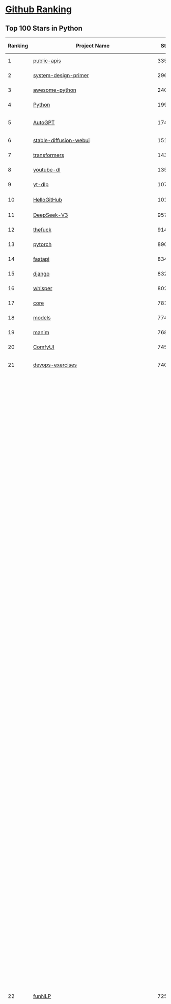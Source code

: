 [Github Ranking](../README.md)
==========

## Top 100 Stars in Python

| Ranking | Project Name | Stars | Forks | Language | Open Issues | Description | Last Commit |
| ------- | ------------ | ----- | ----- | -------- | ----------- | ----------- | ----------- |
| 1 | [public-apis](https://github.com/public-apis/public-apis) | 335802 | 35527 | Python | 2 | A collective list of free APIs | 2024-10-31T19:50:02Z |
| 2 | [system-design-primer](https://github.com/donnemartin/system-design-primer) | 296590 | 49312 | Python | 236 | Learn how to design large-scale systems. Prep for the system design interview.  Includes Anki flashcards. | 2024-12-02T01:10:39Z |
| 3 | [awesome-python](https://github.com/vinta/awesome-python) | 240731 | 25556 | Python | 0 | An opinionated list of awesome Python frameworks, libraries, software and resources. | 2024-08-11T17:10:18Z |
| 4 | [Python](https://github.com/TheAlgorithms/Python) | 199507 | 46582 | Python | 65 | All Algorithms implemented in Python | 2025-04-17T23:33:08Z |
| 5 | [AutoGPT](https://github.com/Significant-Gravitas/AutoGPT) | 174556 | 45575 | Python | 153 | AutoGPT is the vision of accessible AI for everyone, to use and to build on. Our mission is to provide the tools, so that you can focus on what matters. | 2025-04-17T23:23:31Z |
| 6 | [stable-diffusion-webui](https://github.com/AUTOMATIC1111/stable-diffusion-webui) | 151376 | 28160 | Python | 2326 | Stable Diffusion web UI | 2025-03-04T16:11:29Z |
| 7 | [transformers](https://github.com/huggingface/transformers) | 143128 | 28681 | Python | 1056 | 🤗 Transformers: State-of-the-art Machine Learning for Pytorch, TensorFlow, and JAX. | 2025-04-17T21:08:35Z |
| 8 | [youtube-dl](https://github.com/ytdl-org/youtube-dl) | 135177 | 10292 | Python | 3671 | Command-line program to download videos from YouTube.com and other video sites | 2025-04-08T00:59:00Z |
| 9 | [yt-dlp](https://github.com/yt-dlp/yt-dlp) | 107958 | 8481 | Python | 1571 | A feature-rich command-line audio/video downloader | 2025-04-17T23:46:20Z |
| 10 | [HelloGitHub](https://github.com/521xueweihan/HelloGitHub) | 101517 | 9898 | Python | 213 | :octocat: 分享 GitHub 上有趣、入门级的开源项目。Share interesting, entry-level open source projects on GitHub. | 2025-03-28T01:35:41Z |
| 11 | [DeepSeek-V3](https://github.com/deepseek-ai/DeepSeek-V3) | 95754 | 15542 | Python | 81 | None | 2025-04-09T01:50:40Z |
| 12 | [thefuck](https://github.com/nvbn/thefuck) | 91480 | 3673 | Python | 278 | Magnificent app which corrects your previous console command. | 2024-07-19T14:56:13Z |
| 13 | [pytorch](https://github.com/pytorch/pytorch) | 89095 | 23880 | Python | 14916 | Tensors and Dynamic neural networks in Python with strong GPU acceleration | 2025-04-18T03:52:36Z |
| 14 | [fastapi](https://github.com/fastapi/fastapi) | 83424 | 7235 | Python | 51 | FastAPI framework, high performance, easy to learn, fast to code, ready for production | 2025-04-15T08:04:07Z |
| 15 | [django](https://github.com/django/django) | 83208 | 32492 | Python | 0 | The Web framework for perfectionists with deadlines. | 2025-04-17T15:23:06Z |
| 16 | [whisper](https://github.com/openai/whisper) | 80200 | 9626 | Python | 0 | Robust Speech Recognition via Large-Scale Weak Supervision | 2025-01-04T20:56:17Z |
| 17 | [core](https://github.com/home-assistant/core) | 78123 | 33295 | Python | 2713 | :house_with_garden: Open source home automation that puts local control and privacy first. | 2025-04-18T00:13:11Z |
| 18 | [models](https://github.com/tensorflow/models) | 77485 | 45623 | Python | 1071 | Models and examples built with TensorFlow | 2025-04-16T21:55:17Z |
| 19 | [manim](https://github.com/3b1b/manim) | 76837 | 6656 | Python | 440 | Animation engine for explanatory math videos | 2025-03-20T19:00:35Z |
| 20 | [ComfyUI](https://github.com/comfyanonymous/ComfyUI) | 74533 | 8091 | Python | 2154 | The most powerful and modular diffusion model GUI, api and backend with a graph/nodes interface. | 2025-04-18T01:02:25Z |
| 21 | [devops-exercises](https://github.com/bregman-arie/devops-exercises) | 74002 | 16449 | Python | 34 | Linux, Jenkins, AWS, SRE, Prometheus, Docker, Python, Ansible, Git, Kubernetes, Terraform, OpenStack, SQL, NoSQL, Azure, GCP, DNS, Elastic, Network, Virtualization. DevOps Interview Questions | 2025-03-26T22:35:48Z |
| 22 | [funNLP](https://github.com/fighting41love/funNLP) | 72511 | 14794 | Python | 33 | 中英文敏感词、语言检测、中外手机/电话归属地/运营商查询、名字推断性别、手机号抽取、身份证抽取、邮箱抽取、中日文人名库、中文缩写库、拆字词典、词汇情感值、停用词、反动词表、暴恐词表、繁简体转换、英文模拟中文发音、汪峰歌词生成器、职业名称词库、同义词库、反义词库、否定词库、汽车品牌词库、汽车零件词库、连续英文切割、各种中文词向量、公司名字大全、古诗词库、IT词库、财经词库、成语词库、地名词库、历史名人词库、诗词词库、医学词库、饮食词库、法律词库、汽车词库、动物词库、中文聊天语料、中文谣言数据、百度中文问答数据集、句子相似度匹配算法集合、bert资源、文本生成&摘要相关工具、cocoNLP信息抽取工具、国内电话号码正则匹配、清华大学XLORE:中英文跨语言百科知识图谱、清华大学人工智能技术系列报告、自然语言生成、NLU太难了系列、自动对联数据及机器人、用户名黑名单列表、罪名法务名词及分类模型、微信公众号语料、cs224n深度学习自然语言处理课程、中文手写汉字识别、中文自然语言处理 语料/数据集、变量命名神器、分词语料库+代码、任务型对话英文数据集、ASR 语音数据集 + 基于深度学习的中文语音识别系统、笑声检测器、Microsoft多语言数字/单位/如日期时间识别包、中华新华字典数据库及api(包括常用歇后语、成语、词语和汉字)、文档图谱自动生成、SpaCy 中文模型、Common Voice语音识别数据集新版、神经网络关系抽取、基于bert的命名实体识别、关键词(Keyphrase)抽取包pke、基于医疗领域知识图谱的问答系统、基于依存句法与语义角色标注的事件三元组抽取、依存句法分析4万句高质量标注数据、cnocr：用来做中文OCR的Python3包、中文人物关系知识图谱项目、中文nlp竞赛项目及代码汇总、中文字符数据、speech-aligner: 从“人声语音”及其“语言文本”产生音素级别时间对齐标注的工具、AmpliGraph: 知识图谱表示学习(Python)库：知识图谱概念链接预测、Scattertext 文本可视化(python)、语言/知识表示工具：BERT & ERNIE、中文对比英文自然语言处理NLP的区别综述、Synonyms中文近义词工具包、HarvestText领域自适应文本挖掘工具（新词发现-情感分析-实体链接等）、word2word：(Python)方便易用的多语言词-词对集：62种语言/3,564个多语言对、语音识别语料生成工具：从具有音频/字幕的在线视频创建自动语音识别(ASR)语料库、构建医疗实体识别的模型（包含词典和语料标注）、单文档非监督的关键词抽取、Kashgari中使用gpt-2语言模型、开源的金融投资数据提取工具、文本自动摘要库TextTeaser: 仅支持英文、人民日报语料处理工具集、一些关于自然语言的基本模型、基于14W歌曲知识库的问答尝试--功能包括歌词接龙and已知歌词找歌曲以及歌曲歌手歌词三角关系的问答、基于Siamese bilstm模型的相似句子判定模型并提供训练数据集和测试数据集、用Transformer编解码模型实现的根据Hacker News文章标题自动生成评论、用BERT进行序列标记和文本分类的模板代码、LitBank：NLP数据集——支持自然语言处理和计算人文学科任务的100部带标记英文小说语料、百度开源的基准信息抽取系统、虚假新闻数据集、Facebook: LAMA语言模型分析，提供Transformer-XL/BERT/ELMo/GPT预训练语言模型的统一访问接口、CommonsenseQA：面向常识的英文QA挑战、中文知识图谱资料、数据及工具、各大公司内部里大牛分享的技术文档 PDF 或者 PPT、自然语言生成SQL语句（英文）、中文NLP数据增强（EDA）工具、英文NLP数据增强工具 、基于医药知识图谱的智能问答系统、京东商品知识图谱、基于mongodb存储的军事领域知识图谱问答项目、基于远监督的中文关系抽取、语音情感分析、中文ULMFiT-情感分析-文本分类-语料及模型、一个拍照做题程序、世界各国大规模人名库、一个利用有趣中文语料库 qingyun 训练出来的中文聊天机器人、中文聊天机器人seqGAN、省市区镇行政区划数据带拼音标注、教育行业新闻语料库包含自动文摘功能、开放了对话机器人-知识图谱-语义理解-自然语言处理工具及数据、中文知识图谱：基于百度百科中文页面-抽取三元组信息-构建中文知识图谱、masr: 中文语音识别-提供预训练模型-高识别率、Python音频数据增广库、中文全词覆盖BERT及两份阅读理解数据、ConvLab：开源多域端到端对话系统平台、中文自然语言处理数据集、基于最新版本rasa搭建的对话系统、基于TensorFlow和BERT的管道式实体及关系抽取、一个小型的证券知识图谱/知识库、复盘所有NLP比赛的TOP方案、OpenCLaP：多领域开源中文预训练语言模型仓库、UER：基于不同语料+编码器+目标任务的中文预训练模型仓库、中文自然语言处理向量合集、基于金融-司法领域(兼有闲聊性质)的聊天机器人、g2pC：基于上下文的汉语读音自动标记模块、Zincbase 知识图谱构建工具包、诗歌质量评价/细粒度情感诗歌语料库、快速转化「中文数字」和「阿拉伯数字」、百度知道问答语料库、基于知识图谱的问答系统、jieba_fast 加速版的jieba、正则表达式教程、中文阅读理解数据集、基于BERT等最新语言模型的抽取式摘要提取、Python利用深度学习进行文本摘要的综合指南、知识图谱深度学习相关资料整理、维基大规模平行文本语料、StanfordNLP 0.2.0：纯Python版自然语言处理包、NeuralNLP-NeuralClassifier：腾讯开源深度学习文本分类工具、端到端的封闭域对话系统、中文命名实体识别：NeuroNER vs. BertNER、新闻事件线索抽取、2019年百度的三元组抽取比赛：“科学空间队”源码、基于依存句法的开放域文本知识三元组抽取和知识库构建、中文的GPT2训练代码、ML-NLP - 机器学习(Machine Learning)NLP面试中常考到的知识点和代码实现、nlp4han:中文自然语言处理工具集(断句/分词/词性标注/组块/句法分析/语义分析/NER/N元语法/HMM/代词消解/情感分析/拼写检查、XLM：Facebook的跨语言预训练语言模型、用基于BERT的微调和特征提取方法来进行知识图谱百度百科人物词条属性抽取、中文自然语言处理相关的开放任务-数据集-当前最佳结果、CoupletAI - 基于CNN+Bi-LSTM+Attention 的自动对对联系统、抽象知识图谱、MiningZhiDaoQACorpus - 580万百度知道问答数据挖掘项目、brat rapid annotation tool: 序列标注工具、大规模中文知识图谱数据：1.4亿实体、数据增强在机器翻译及其他nlp任务中的应用及效果、allennlp阅读理解:支持多种数据和模型、PDF表格数据提取工具 、 Graphbrain：AI开源软件库和科研工具，目的是促进自动意义提取和文本理解以及知识的探索和推断、简历自动筛选系统、基于命名实体识别的简历自动摘要、中文语言理解测评基准，包括代表性的数据集&基准模型&语料库&排行榜、树洞 OCR 文字识别 、从包含表格的扫描图片中识别表格和文字、语声迁移、Python口语自然语言处理工具集(英文)、 similarity：相似度计算工具包，java编写、海量中文预训练ALBERT模型 、Transformers 2.0 、基于大规模音频数据集Audioset的音频增强 、Poplar：网页版自然语言标注工具、图片文字去除，可用于漫画翻译 、186种语言的数字叫法库、Amazon发布基于知识的人-人开放领域对话数据集 、中文文本纠错模块代码、繁简体转换 、 Python实现的多种文本可读性评价指标、类似于人名/地名/组织机构名的命名体识别数据集 、东南大学《知识图谱》研究生课程(资料)、. 英文拼写检查库 、 wwsearch是企业微信后台自研的全文检索引擎、CHAMELEON：深度学习新闻推荐系统元架构 、 8篇论文梳理BERT相关模型进展与反思、DocSearch：免费文档搜索引擎、 LIDA：轻量交互式对话标注工具 、aili - the fastest in-memory index in the East 东半球最快并发索引 、知识图谱车音工作项目、自然语言生成资源大全 、中日韩分词库mecab的Python接口库、中文文本摘要/关键词提取、汉字字符特征提取器 (featurizer)，提取汉字的特征（发音特征、字形特征）用做深度学习的特征、中文生成任务基准测评 、中文缩写数据集、中文任务基准测评 - 代表性的数据集-基准(预训练)模型-语料库-baseline-工具包-排行榜、PySS3：面向可解释AI的SS3文本分类器机器可视化工具 、中文NLP数据集列表、COPE - 格律诗编辑程序、doccano：基于网页的开源协同多语言文本标注工具 、PreNLP：自然语言预处理库、简单的简历解析器，用来从简历中提取关键信息、用于中文闲聊的GPT2模型：GPT2-chitchat、基于检索聊天机器人多轮响应选择相关资源列表(Leaderboards、Datasets、Papers)、(Colab)抽象文本摘要实现集锦(教程 、词语拼音数据、高效模糊搜索工具、NLP数据增广资源集、微软对话机器人框架 、 GitHub Typo Corpus：大规模GitHub多语言拼写错误/语法错误数据集、TextCluster：短文本聚类预处理模块 Short text cluster、面向语音识别的中文文本规范化、BLINK：最先进的实体链接库、BertPunc：基于BERT的最先进标点修复模型、Tokenizer：快速、可定制的文本词条化库、中文语言理解测评基准，包括代表性的数据集、基准(预训练)模型、语料库、排行榜、spaCy 医学文本挖掘与信息提取 、 NLP任务示例项目代码集、 python拼写检查库、chatbot-list - 行业内关于智能客服、聊天机器人的应用和架构、算法分享和介绍、语音质量评价指标(MOSNet, BSSEval, STOI, PESQ, SRMR)、 用138GB语料训练的法文RoBERTa预训练语言模型 、BERT-NER-Pytorch：三种不同模式的BERT中文NER实验、无道词典 - 有道词典的命令行版本，支持英汉互查和在线查询、2019年NLP亮点回顾、 Chinese medical dialogue data 中文医疗对话数据集 、最好的汉字数字(中文数字)-阿拉伯数字转换工具、 基于百科知识库的中文词语多词义/义项获取与特定句子词语语义消歧、awesome-nlp-sentiment-analysis - 情感分析、情绪原因识别、评价对象和评价词抽取、LineFlow：面向所有深度学习框架的NLP数据高效加载器、中文医学NLP公开资源整理 、MedQuAD：(英文)医学问答数据集、将自然语言数字串解析转换为整数和浮点数、Transfer Learning in Natural Language Processing (NLP) 、面向语音识别的中文/英文发音辞典、Tokenizers：注重性能与多功能性的最先进分词器、CLUENER 细粒度命名实体识别 Fine Grained Named Entity Recognition、 基于BERT的中文命名实体识别、中文谣言数据库、NLP数据集/基准任务大列表、nlp相关的一些论文及代码, 包括主题模型、词向量(Word Embedding)、命名实体识别(NER)、文本分类(Text Classificatin)、文本生成(Text Generation)、文本相似性(Text Similarity)计算等，涉及到各种与nlp相关的算法，基于keras和tensorflow 、Python文本挖掘/NLP实战示例、 Blackstone：面向非结构化法律文本的spaCy pipeline和NLP模型通过同义词替换实现文本“变脸” 、中文 预训练 ELECTREA 模型: 基于对抗学习 pretrain Chinese Model 、albert-chinese-ner - 用预训练语言模型ALBERT做中文NER 、基于GPT2的特定主题文本生成/文本增广、开源预训练语言模型合集、多语言句向量包、编码、标记和实现：一种可控高效的文本生成方法、 英文脏话大列表 、attnvis：GPT2、BERT等transformer语言模型注意力交互可视化、CoVoST：Facebook发布的多语种语音-文本翻译语料库，包括11种语言(法语、德语、荷兰语、俄语、西班牙语、意大利语、土耳其语、波斯语、瑞典语、蒙古语和中文)的语音、文字转录及英文译文、Jiagu自然语言处理工具 - 以BiLSTM等模型为基础，提供知识图谱关系抽取 中文分词 词性标注 命名实体识别 情感分析 新词发现 关键词 文本摘要 文本聚类等功能、用unet实现对文档表格的自动检测，表格重建、NLP事件提取文献资源列表 、 金融领域自然语言处理研究资源大列表、CLUEDatasetSearch - 中英文NLP数据集：搜索所有中文NLP数据集，附常用英文NLP数据集 、medical_NER - 中文医学知识图谱命名实体识别 、(哈佛)讲因果推理的免费书、知识图谱相关学习资料/数据集/工具资源大列表、Forte：灵活强大的自然语言处理pipeline工具集 、Python字符串相似性算法库、PyLaia：面向手写文档分析的深度学习工具包、TextFooler：针对文本分类/推理的对抗文本生成模块、Haystack：灵活、强大的可扩展问答(QA)框架、中文关键短语抽取工具 | 2024-05-10T07:38:24Z |
| 23 | [screenshot-to-code](https://github.com/abi/screenshot-to-code) | 69584 | 8581 | Python | 100 | Drop in a screenshot and convert it to clean code (HTML/Tailwind/React/Vue) | 2025-04-17T15:07:21Z |
| 24 | [flask](https://github.com/pallets/flask) | 69336 | 16364 | Python | 2 | The Python micro framework for building web applications. | 2025-03-30T20:17:35Z |
| 25 | [d2l-zh](https://github.com/d2l-ai/d2l-zh) | 68502 | 11549 | Python | 0 | 《动手学深度学习》：面向中文读者、能运行、可讨论。中英文版被70多个国家的500多所大学用于教学。 | 2024-07-30T09:32:19Z |
| 26 | [gpt_academic](https://github.com/binary-husky/gpt_academic) | 68220 | 8333 | Python | 250 | 为GPT/GLM等LLM大语言模型提供实用化交互接口，特别优化论文阅读/润色/写作体验，模块化设计，支持自定义快捷按钮&函数插件，支持Python和C++等项目剖析&自译解功能，PDF/LaTex论文翻译&总结功能，支持并行问询多种LLM模型，支持chatglm3等本地模型。接入通义千问, deepseekcoder, 讯飞星火, 文心一言, llama2, rwkv, claude2, moss等。 | 2025-04-14T17:30:50Z |
| 27 | [awesome-machine-learning](https://github.com/josephmisiti/awesome-machine-learning) | 67599 | 14853 | Python | 0 | A curated list of awesome Machine Learning frameworks, libraries and software. | 2025-04-12T20:31:11Z |
| 28 | [cpython](https://github.com/python/cpython) | 66336 | 31624 | Python | 7202 | The Python programming language | 2025-04-18T04:02:18Z |
| 29 | [ansible](https://github.com/ansible/ansible) | 64755 | 24017 | Python | 549 | Ansible is a radically simple IT automation platform that makes your applications and systems easier to deploy and maintain. Automate everything from code deployment to network configuration to cloud management, in a language that approaches plain English, using SSH, with no agents to install on remote systems. https://docs.ansible.com. | 2025-04-18T00:56:01Z |
| 30 | [PayloadsAllTheThings](https://github.com/swisskyrepo/PayloadsAllTheThings) | 64743 | 15248 | Python | 0 | A list of useful payloads and bypass for Web Application Security and Pentest/CTF | 2025-04-09T09:16:20Z |
| 31 | [gpt4free](https://github.com/xtekky/gpt4free) | 64058 | 13607 | Python | 24 | The official gpt4free repository \| various collection of powerful language models \| o3 and deepseek r1, gpt-4.5 | 2025-04-17T07:07:49Z |
| 32 | [sherlock](https://github.com/sherlock-project/sherlock) | 63704 | 7371 | Python | 93 | Hunt down social media accounts by username across social networks | 2025-03-21T00:53:12Z |
| 33 | [keras](https://github.com/keras-team/keras) | 62884 | 19575 | Python | 260 | Deep Learning for humans | 2025-04-18T02:08:21Z |
| 34 | [scikit-learn](https://github.com/scikit-learn/scikit-learn) | 61773 | 25766 | Python | 1583 | scikit-learn: machine learning in Python | 2025-04-17T22:27:51Z |
| 35 | [new-pac](https://github.com/Alvin9999/new-pac) | 60527 | 9893 | Python | 425 | 翻墙-科学上网、自由上网、免费科学上网、免费翻墙、fanqiang、油管youtube/视频下载、软件、VPN、一键翻墙浏览器，vps一键搭建翻墙服务器脚本/教程，免费shadowsocks/ss/ssr/v2ray/goflyway账号/节点，翻墙梯子，电脑、手机、iOS、安卓、windows、Mac、Linux、路由器翻墙、科学上网、youtube视频下载、youtube油管镜像/免翻墙网站、美区apple id共享账号、翻墙-科学上网-梯子 | 2025-04-18T04:04:12Z |
| 36 | [annotated_deep_learning_paper_implementations](https://github.com/labmlai/annotated_deep_learning_paper_implementations) | 60079 | 6074 | Python | 30 | 🧑‍🏫 60+ Implementations/tutorials of deep learning papers with side-by-side notes 📝; including transformers (original, xl, switch, feedback, vit, ...), optimizers (adam, adabelief, sophia, ...), gans(cyclegan, stylegan2, ...), 🎮 reinforcement learning (ppo, dqn), capsnet, distillation, ... 🧠 | 2024-08-24T09:18:59Z |
| 37 | [open-interpreter](https://github.com/OpenInterpreter/open-interpreter) | 59129 | 5035 | Python | 214 | A natural language interface for computers | 2025-03-30T20:30:55Z |
| 38 | [localstack](https://github.com/localstack/localstack) | 58633 | 4144 | Python | 256 | 💻 A fully functional local AWS cloud stack. Develop and test your cloud & Serverless apps offline | 2025-04-17T21:06:49Z |
| 39 | [llama](https://github.com/meta-llama/llama) | 58116 | 9742 | Python | 428 | Inference code for Llama models | 2025-01-26T21:42:26Z |
| 40 | [browser-use](https://github.com/browser-use/browser-use) | 56521 | 6056 | Python | 381 | Make websites accessible for AI agents | 2025-04-17T12:27:11Z |
| 41 | [private-gpt](https://github.com/zylon-ai/private-gpt) | 55653 | 7455 | Python | 245 | Interact with your documents using the power of GPT, 100% privately, no data leaks | 2024-11-13T19:30:32Z |
| 42 | [you-get](https://github.com/soimort/you-get) | 55477 | 9752 | Python | 0 | :arrow_double_down: Dumb downloader that scrapes the web | 2025-01-04T02:13:08Z |
| 43 | [langflow](https://github.com/langflow-ai/langflow) | 55289 | 6052 | Python | 428 | Langflow is a powerful tool for building and deploying AI-powered agents and workflows. | 2025-04-18T04:05:01Z |
| 44 | [scrapy](https://github.com/scrapy/scrapy) | 54921 | 10751 | Python | 439 | Scrapy, a fast high-level web crawling & scraping framework for Python. | 2025-04-09T10:17:47Z |
| 45 | [MetaGPT](https://github.com/geekan/MetaGPT) | 54709 | 6496 | Python | 51 | 🌟 The Multi-Agent Framework: First AI Software Company, Towards Natural Language Programming | 2025-03-31T07:17:13Z |
| 46 | [face_recognition](https://github.com/ageitgey/face_recognition) | 54602 | 13590 | Python | 767 | The world's simplest facial recognition api for Python and the command line | 2024-08-21T06:22:36Z |
| 47 | [Real-Time-Voice-Cloning](https://github.com/CorentinJ/Real-Time-Voice-Cloning) | 54004 | 8941 | Python | 200 | Clone a voice in 5 seconds to generate arbitrary speech in real-time | 2024-08-14T19:54:03Z |
| 48 | [gpt-engineer](https://github.com/AntonOsika/gpt-engineer) | 53902 | 7072 | Python | 23 | CLI platform to experiment with codegen. Precursor to: https://lovable.dev | 2024-11-17T22:47:32Z |
| 49 | [faceswap](https://github.com/deepfakes/faceswap) | 53695 | 13367 | Python | 31 | Deepfakes Software For All | 2025-02-26T17:55:37Z |
| 50 | [yolov5](https://github.com/ultralytics/yolov5) | 53460 | 16826 | Python | 220 | YOLOv5 🚀 in PyTorch > ONNX > CoreML > TFLite | 2025-04-17T22:43:22Z |
| 51 | [openpilot](https://github.com/commaai/openpilot) | 53124 | 9633 | Python | 133 | openpilot is an operating system for robotics. Currently, it upgrades the driver assistance system on 300+ supported cars. | 2025-04-18T03:55:32Z |
| 52 | [OpenHands](https://github.com/All-Hands-AI/OpenHands) | 52975 | 5900 | Python | 202 | 🙌 OpenHands: Code Less, Make More | 2025-04-18T02:32:32Z |
| 53 | [requests](https://github.com/psf/requests) | 52752 | 9429 | Python | 192 | A simple, yet elegant, HTTP library. | 2025-04-16T02:46:51Z |
| 54 | [hackingtool](https://github.com/Z4nzu/hackingtool) | 52196 | 5622 | Python | 48 | ALL IN ONE Hacking Tool For Hackers | 2025-03-03T15:17:19Z |
| 55 | [rich](https://github.com/Textualize/rich) | 51733 | 1823 | Python | 203 | Rich is a Python library for rich text and beautiful formatting in the terminal. | 2025-03-30T14:35:14Z |
| 56 | [Deep-Live-Cam](https://github.com/hacksider/Deep-Live-Cam) | 50351 | 7461 | Python | 19 | real time face swap and one-click video deepfake with only a single image | 2025-04-17T04:04:11Z |
| 57 | [grok-1](https://github.com/xai-org/grok-1) | 50251 | 8350 | Python | 82 | Grok open release | 2024-08-30T04:17:25Z |
| 58 | [markitdown](https://github.com/microsoft/markitdown) | 49215 | 2372 | Python | 168 | Python tool for converting files and office documents to Markdown. | 2025-04-13T16:31:40Z |
| 59 | [PaddleOCR](https://github.com/PaddlePaddle/PaddleOCR) | 48409 | 8154 | Python | 46 | Awesome multilingual OCR toolkits based on PaddlePaddle (practical ultra lightweight OCR system, support 80+ languages recognition, provide data annotation and synthesis tools, support training and deployment among server, mobile, embedded and IoT devices) | 2025-04-17T12:19:19Z |
| 60 | [professional-programming](https://github.com/charlax/professional-programming) | 47528 | 3779 | Python | 0 | A collection of learning resources for curious software engineers | 2025-04-07T02:06:40Z |
| 61 | [big-list-of-naughty-strings](https://github.com/minimaxir/big-list-of-naughty-strings) | 47088 | 2155 | Python | 69 | The Big List of Naughty Strings is a list of strings which have a high probability of causing issues when used as user-input data. | 2024-04-18T03:26:59Z |
| 62 | [LLaMA-Factory](https://github.com/hiyouga/LLaMA-Factory) | 47077 | 5751 | Python | 415 | Unified Efficient Fine-Tuning of 100+ LLMs & VLMs (ACL 2024) | 2025-04-16T19:15:39Z |
| 63 | [30-Days-Of-Python](https://github.com/Asabeneh/30-Days-Of-Python) | 45855 | 8744 | Python | 50 | 30 days of Python programming challenge is a step-by-step guide to learn the Python programming language in 30 days. This challenge may take more than100 days, follow your own pace.  These videos may help too: https://www.youtube.com/channel/UC7PNRuno1rzYPb1xLa4yktw | 2025-03-19T15:23:18Z |
| 64 | [vllm](https://github.com/vllm-project/vllm) | 45175 | 6923 | Python | 1693 | A high-throughput and memory-efficient inference and serving engine for LLMs | 2025-04-17T22:14:07Z |
| 65 | [pandas](https://github.com/pandas-dev/pandas) | 45167 | 18438 | Python | 3627 | Flexible and powerful data analysis / manipulation library for Python, providing labeled data structures similar to R data.frame objects, statistical functions, and much more | 2025-04-16T20:41:28Z |
| 66 | [Fooocus](https://github.com/lllyasviel/Fooocus) | 44357 | 6833 | Python | 206 | Focus on prompting and generating | 2025-01-24T10:55:35Z |
| 67 | [GPT-SoVITS](https://github.com/RVC-Boss/GPT-SoVITS) | 44259 | 4938 | Python | 753 | 1 min voice data can also be used to train a good TTS model! (few shot voice cloning) | 2025-04-15T07:42:23Z |
| 68 | [OpenManus](https://github.com/mannaandpoem/OpenManus) | 43556 | 7472 | Python | 454 | No fortress, purely open ground.  OpenManus is Coming. | 2025-04-17T06:48:01Z |
| 69 | [autogen](https://github.com/microsoft/autogen) | 43333 | 6512 | Python | 489 | A programming framework for agentic AI 🤖 PyPi: autogen-agentchat Discord: https://aka.ms/autogen-discord Office Hour: https://aka.ms/autogen-officehour | 2025-04-17T21:45:04Z |
| 70 | [text-generation-webui](https://github.com/oobabooga/text-generation-webui) | 43221 | 5574 | Python | 2504 | A Gradio web UI for Large Language Models with support for multiple inference backends. | 2025-04-18T04:03:33Z |
| 71 | [odoo](https://github.com/odoo/odoo) | 42341 | 27356 | Python | 3118 | Odoo. Open Source Apps To Grow Your Business. | 2025-04-18T03:14:31Z |
| 72 | [python-patterns](https://github.com/faif/python-patterns) | 41257 | 6975 | Python | 10 | A collection of design patterns/idioms in Python | 2024-09-05T20:53:59Z |
| 73 | [ChatGLM-6B](https://github.com/THUDM/ChatGLM-6B) | 41036 | 5223 | Python | 556 | ChatGLM-6B: An Open Bilingual Dialogue Language Model \| 开源双语对话语言模型 | 2024-06-27T04:05:25Z |
| 74 | [llama_index](https://github.com/run-llama/llama_index) | 41010 | 5843 | Python | 525 | LlamaIndex is the leading framework for building LLM-powered agents over your data. | 2025-04-17T22:32:17Z |
| 75 | [OpenBB](https://github.com/OpenBB-finance/OpenBB) | 40927 | 3642 | Python | 37 | Investment Research for Everyone, Everywhere. | 2025-04-15T13:45:58Z |
| 76 | [ColossalAI](https://github.com/hpcaitech/ColossalAI) | 40785 | 4494 | Python | 427 | Making large AI models cheaper, faster and more accessible | 2025-04-17T04:07:25Z |
| 77 | [stablediffusion](https://github.com/Stability-AI/stablediffusion) | 40784 | 5206 | Python | 247 | High-Resolution Image Synthesis with Latent Diffusion Models | 2024-10-10T21:28:57Z |
| 78 | [nanoGPT](https://github.com/karpathy/nanoGPT) | 40747 | 6735 | Python | 222 | The simplest, fastest repository for training/finetuning medium-sized GPTs. | 2024-12-09T23:53:04Z |
| 79 | [diagrams](https://github.com/mingrammer/diagrams) | 40619 | 2604 | Python | 309 | :art: Diagram as Code for prototyping cloud system architectures | 2025-04-09T08:24:37Z |
| 80 | [ailearning](https://github.com/apachecn/ailearning) | 40599 | 11542 | Python | 2 | AiLearning：数据分析+机器学习实战+线性代数+PyTorch+NLTK+TF2 | 2024-11-12T16:21:55Z |
| 81 | [sentry](https://github.com/getsentry/sentry) | 40596 | 4317 | Python | 2163 | Developer-first error tracking and performance monitoring | 2025-04-18T02:54:13Z |
| 82 | [black](https://github.com/psf/black) | 40100 | 2569 | Python | 333 | The uncompromising Python code formatter | 2025-04-09T04:42:17Z |
| 83 | [crawl4ai](https://github.com/unclecode/crawl4ai) | 39860 | 3573 | Python | 99 | 🚀🤖 Crawl4AI: Open-source LLM Friendly Web Crawler & Scraper. Don't be shy, join here: https://discord.gg/jP8KfhDhyN | 2025-04-17T14:35:19Z |
| 84 | [airflow](https://github.com/apache/airflow) | 39660 | 14898 | Python | 1106 | Apache Airflow - A platform to programmatically author, schedule, and monitor workflows | 2025-04-17T22:22:48Z |
| 85 | [ultralytics](https://github.com/ultralytics/ultralytics) | 39555 | 7677 | Python | 758 | Ultralytics YOLO11 🚀 | 2025-04-17T23:02:40Z |
| 86 | [TTS](https://github.com/coqui-ai/TTS) | 39406 | 4982 | Python | 17 | 🐸💬 - a deep learning toolkit for Text-to-Speech, battle-tested in research and production | 2024-08-16T12:07:14Z |
| 87 | [cheat.sh](https://github.com/chubin/cheat.sh) | 39257 | 1811 | Python | 120 | the only cheat sheet you need | 2025-02-01T13:32:00Z |
| 88 | [bert](https://github.com/google-research/bert) | 39025 | 9673 | Python | 791 | TensorFlow code and pre-trained models for BERT | 2024-07-23T23:39:41Z |
| 89 | [Deep-Learning-Papers-Reading-Roadmap](https://github.com/floodsung/Deep-Learning-Papers-Reading-Roadmap) | 38940 | 7348 | Python | 52 | Deep Learning papers reading roadmap for anyone who are eager to learn this amazing tech! | 2022-11-27T13:18:32Z |
| 90 | [streamlit](https://github.com/streamlit/streamlit) | 38863 | 3391 | Python | 1039 | Streamlit — A faster way to build and share data apps. | 2025-04-18T02:27:51Z |
| 91 | [mitmproxy](https://github.com/mitmproxy/mitmproxy) | 38738 | 4154 | Python | 323 | An interactive TLS-capable intercepting HTTP proxy for penetration testers and software developers. | 2025-04-16T16:44:23Z |
| 92 | [freqtrade](https://github.com/freqtrade/freqtrade) | 38456 | 7564 | Python | 32 | Free, open source crypto trading bot | 2025-04-17T04:29:44Z |
| 93 | [FastChat](https://github.com/lm-sys/FastChat) | 38417 | 4695 | Python | 818 | An open platform for training, serving, and evaluating large language models. Release repo for Vicuna and Chatbot Arena. | 2025-04-12T18:17:12Z |
| 94 | [DeepSpeed](https://github.com/deepspeedai/DeepSpeed) | 37975 | 4338 | Python | 1035 | DeepSpeed is a deep learning optimization library that makes distributed training and inference easy, efficient, and effective. | 2025-04-18T01:13:03Z |
| 95 | [quivr](https://github.com/QuivrHQ/quivr) | 37715 | 3639 | Python | 23 | Opiniated RAG for integrating GenAI in your apps 🧠   Focus on your product rather than the RAG. Easy integration in existing products with customisation!  Any LLM: GPT4, Groq, Llama. Any Vectorstore: PGVector, Faiss. Any Files. Anyway you want.  | 2025-04-17T14:38:18Z |
| 96 | [gradio](https://github.com/gradio-app/gradio) | 37519 | 2855 | Python | 473 | Build and share delightful machine learning apps, all in Python. 🌟 Star to support our work! | 2025-04-17T23:04:29Z |
| 97 | [Open-Assistant](https://github.com/LAION-AI/Open-Assistant) | 37305 | 3265 | Python | 227 | OpenAssistant is a chat-based assistant that understands tasks, can interact with third-party systems, and retrieve information dynamically to do so. | 2024-08-17T01:55:35Z |
| 98 | [unsloth](https://github.com/unslothai/unsloth) | 37223 | 2901 | Python | 955 | Finetune Llama 4, DeepSeek-R1, Gemma 3 & Reasoning LLMs 2x faster with 70% less memory! 🦥 | 2025-04-18T03:33:40Z |
| 99 | [python-cheatsheet](https://github.com/gto76/python-cheatsheet) | 37075 | 6604 | Python | 5 | Comprehensive Python Cheatsheet | 2025-04-17T17:56:02Z |
| 100 | [interview_internal_reference](https://github.com/0voice/interview_internal_reference) | 36882 | 9462 | Python | 29 | 2023年最新总结，阿里，腾讯，百度，美团，头条等技术面试题目，以及答案，专家出题人分析汇总。 | 2024-05-20T12:04:02Z |

